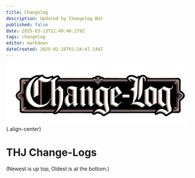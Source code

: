```yaml
---
title: Changelog
description: Updated by Changelog Bot
published: false
date: 2025-03-13T12:49:40.279Z
tags: changelog
editor: markdown
dateCreated: 2025-02-28T01:34:47.144Z
---
```


![change-logs.webp](/change-logs.webp){.align-center}
# THJ Change-Logs
(Newest is up top, Oldest is at the bottom.)
